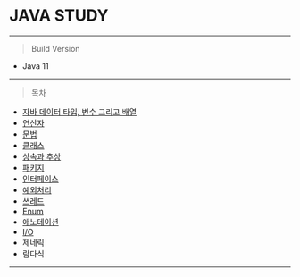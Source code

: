 # JAVA STUDY

---

> Build Version
- Java 11

---

> 목차
- [자바 데이터 타입, 변수 그리고 배열](https://github.com/chaeheedongs/JavaBasic/blob/master/mkdwn/00_variable.md)
- [연산자](https://github.com/chaeheedongs/JavaBasic/blob/master/mkdwn/01_operator.md)
- [문법](https://github.com/chaeheedongs/JavaBasic/blob/master/mkdwn/02_syntax.md)
- [클래스](https://github.com/chaeheedongs/JavaBasic/blob/master/mkdwn/03_class.md)
- [상속과 추상](https://github.com/chaeheedongs/JavaBasic/blob/master/mkdwn/04_subclass.md)
- [패키지](https://github.com/chaeheedongs/JavaBasic/blob/master/mkdwn/05_package.md)
- [인터페이스](https://github.com/chaeheedongs/JavaBasic/blob/master/mkdwn/06_interface.md)
- [예외처리](https://github.com/chaeheedongs/JavaBasic/blob/master/mkdwn/07_exception.md)
- [쓰레드](https://github.com/chaeheedongs/JavaBasic/blob/master/mkdwn/08_thread.md)
- [Enum](https://github.com/chaeheedongs/JavaBasic/blob/master/mkdwn/09_enum.md)
- [애노테이션](https://github.com/chaeheedongs/JavaBasic/blob/master/mkdwn/10_annotation.md)
- [I/O](https://github.com/chaeheedongs/JavaBasic/blob/master/mkdwn/11_iostream.md)
- 제네릭
- 람다식

---
